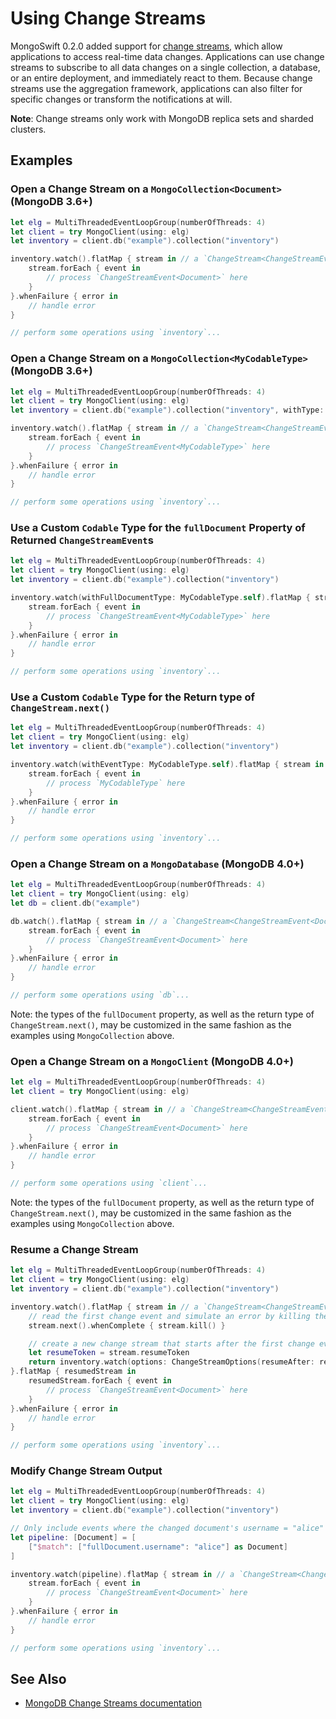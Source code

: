 # Using Change Streams

MongoSwift 0.2.0 added support for [change streams](https://docs.mongodb.com/manual/changeStreams/), which allow applications to access real-time data changes. Applications can use change streams to subscribe to all data changes on a single collection, a database, or an entire deployment, and immediately react to them. Because change streams use the aggregation framework, applications can also filter for specific changes or transform the notifications at will.

**Note**: Change streams only work with MongoDB replica sets and sharded clusters.

## Examples

### Open a Change Stream on a `MongoCollection<Document>` (MongoDB 3.6+)
```swift
let elg = MultiThreadedEventLoopGroup(numberOfThreads: 4)
let client = try MongoClient(using: elg)
let inventory = client.db("example").collection("inventory")

inventory.watch().flatMap { stream in // a `ChangeStream<ChangeStreamEvent<Document>>`
    stream.forEach { event in
        // process `ChangeStreamEvent<Document>` here
    }
}.whenFailure { error in
    // handle error
}

// perform some operations using `inventory`...
```

### Open a Change Stream on a `MongoCollection<MyCodableType>` (MongoDB 3.6+)
```swift
let elg = MultiThreadedEventLoopGroup(numberOfThreads: 4)
let client = try MongoClient(using: elg)
let inventory = client.db("example").collection("inventory", withType: MyCodableType.self)

inventory.watch().flatMap { stream in // a `ChangeStream<ChangeStreamEvent<MyCodableType>>`
    stream.forEach { event in
        // process `ChangeStreamEvent<MyCodableType>` here
    }
}.whenFailure { error in
    // handle error
}

// perform some operations using `inventory`...
```

### Use a Custom `Codable` Type for the `fullDocument` Property of Returned `ChangeStreamEvent`s
```swift
let elg = MultiThreadedEventLoopGroup(numberOfThreads: 4)
let client = try MongoClient(using: elg)
let inventory = client.db("example").collection("inventory")

inventory.watch(withFullDocumentType: MyCodableType.self).flatMap { stream in // a `ChangeStream<ChangeStreamEvent<MyCodableType>>`
    stream.forEach { event in
        // process `ChangeStreamEvent<MyCodableType>` here
    }
}.whenFailure { error in
    // handle error
}

// perform some operations using `inventory`...
```

### Use a Custom `Codable` Type for the Return type of `ChangeStream.next()`
```swift
let elg = MultiThreadedEventLoopGroup(numberOfThreads: 4)
let client = try MongoClient(using: elg)
let inventory = client.db("example").collection("inventory")

inventory.watch(withEventType: MyCodableType.self).flatMap { stream in // a `ChangeStream<MyCodableType>`
    stream.forEach { event in
        // process `MyCodableType` here
    }
}.whenFailure { error in
    // handle error
}

// perform some operations using `inventory`...
```

### Open a Change Stream on a `MongoDatabase` (MongoDB 4.0+)
```swift
let elg = MultiThreadedEventLoopGroup(numberOfThreads: 4)
let client = try MongoClient(using: elg)
let db = client.db("example")

db.watch().flatMap { stream in // a `ChangeStream<ChangeStreamEvent<Document>>`
    stream.forEach { event in
        // process `ChangeStreamEvent<Document>` here
    }
}.whenFailure { error in
    // handle error
}

// perform some operations using `db`...
```

Note: the types of the `fullDocument` property, as well as the return type of `ChangeStream.next()`, may be customized in the same fashion as the examples using `MongoCollection` above.

### Open a Change Stream on a `MongoClient` (MongoDB 4.0+)
```swift
let elg = MultiThreadedEventLoopGroup(numberOfThreads: 4)
let client = try MongoClient(using: elg)

client.watch().flatMap { stream in // a `ChangeStream<ChangeStreamEvent<Document>>`
    stream.forEach { event in
        // process `ChangeStreamEvent<Document>` here
    }
}.whenFailure { error in
    // handle error
}

// perform some operations using `client`...
```

Note: the types of the `fullDocument` property, as well as the return type of `ChangeStream.next()`, may be customized in the same fashion as the examples using `MongoCollection` above.

### Resume a Change Stream
```swift
let elg = MultiThreadedEventLoopGroup(numberOfThreads: 4)
let client = try MongoClient(using: elg)
let inventory = client.db("example").collection("inventory")

inventory.watch().flatMap { stream in // a `ChangeStream<ChangeStreamEvent<Document>>`
    // read the first change event and simulate an error by killing the stream
    stream.next().whenComplete { stream.kill() }

    // create a new change stream that starts after the first change event
    let resumeToken = stream.resumeToken
    return inventory.watch(options: ChangeStreamOptions(resumeAfter: resumeToken))
}.flatMap { resumedStream in
    resumedStream.forEach { event in
        // process `ChangeStreamEvent<Document>` here
    }
}.whenFailure { error in
    // handle error
}

// perform some operations using `inventory`...
```

### Modify Change Stream Output
```swift
let elg = MultiThreadedEventLoopGroup(numberOfThreads: 4)
let client = try MongoClient(using: elg)
let inventory = client.db("example").collection("inventory")

// Only include events where the changed document's username = "alice"
let pipeline: [Document] = [
    ["$match": ["fullDocument.username": "alice"] as Document]
]

inventory.watch(pipeline).flatMap { stream in // a `ChangeStream<ChangeStreamEvent<Document>>`
    stream.forEach { event in
        // process `ChangeStreamEvent<Document>` here
    }
}.whenFailure { error in
    // handle error
}

// perform some operations using `inventory`...
```

## See Also
- [MongoDB Change Streams documentation](https://docs.mongodb.com/manual/changeStreams/)